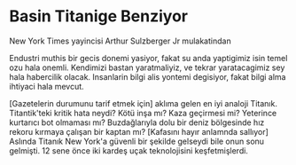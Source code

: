 # Basin Titanige Benziyor

New York Times yayincisi Arthur Sulzberger Jr mulakatindan

Endustri muthis bir gecis donemi yasiyor, fakat su anda yaptigimiz isin temel ozu hala onemli. Kendimizi bastan yaratmaliyiz, ve tekrar yaratacagimiz sey hala habercilik olacak. Insanlarin bilgi alis yontemi degisiyor, fakat bilgi alma ihtiyaci hala mevcut.

[Gazetelerin durumunu tarif etmek için] aklıma gelen en iyi analoji Titanık. Titantik'teki kritik hata neydi? Kötü inşa mı? Kaza geçirmesi mi? Yeterince kurtarıcı bot olmaması mı? Buzdağlarıyla dolu bir deniz bölgesinde hız rekoru kırmaya çalışan bir kaptan mı? [Kafasını hayır anlamnda sallıyor] Aslında Titanık New York'a güvenli bir şekilde gelseydi bile onun sonu gelmişti. 12 sene önce iki kardeş uçak teknolojisini keşfetmişlerdi.
